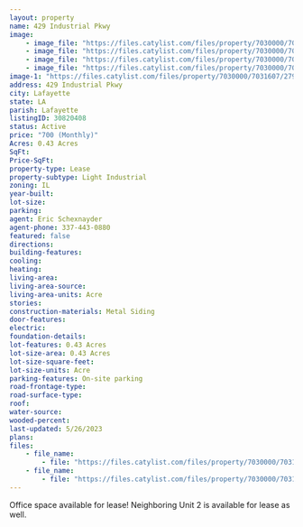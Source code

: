 ```yaml
---
layout: property
name: 429 Industrial Pkwy
image:
    - image_file: "https://files.catylist.com/files/property/7030000/7031607/27923012_1.JPG"
    - image_file: "https://files.catylist.com/files/property/7030000/7031607/27922997_Picture_1___429_Industrial_Pkwy_Unit_1___Eric.jpg"
    - image_file: "https://files.catylist.com/files/property/7030000/7031607/27922998_Picture_2___429_Industrial_Pkwy_Unit_1___Eric.jpg"
    - image_file: "https://files.catylist.com/files/property/7030000/7031607/27922996_Google_Map___429_Industrial_Pkwy___Eric_.png"
image-1: "https://files.catylist.com/files/property/7030000/7031607/27922995_2.JPG"
address: 429 Industrial Pkwy
city: Lafayette
state: LA
parish: Lafayette
listingID: 30820408
status: Active
price: "700 (Monthly)"
Acres: 0.43 Acres
SqFt:
Price-SqFt:
property-type: Lease
property-subtype: Light Industrial
zoning: IL
year-built:
lot-size:
parking:
agent: Eric Schexnayder
agent-phone: 337-443-0880
featured: false
directions:
building-features:
cooling:
heating:
living-area:
living-area-source:
living-area-units: Acre
stories:
construction-materials: Metal Siding
door-features:
electric:
foundation-details:
lot-features: 0.43 Acres
lot-size-area: 0.43 Acres
lot-size-square-feet:
lot-size-units: Acre
parking-features: On-site parking
road-frontage-type:
road-surface-type:
roof:
water-source:
wooded-percent:
last-updated: 5/26/2023
plans:
files:
    - file_name: 
        - file: "https://files.catylist.com/files/property/7030000/7031607/raw_27922930_Flood_Disc___Eric___429_Industrial_Parkway.pdf"
    - file_name: 
        - file: "https://files.catylist.com/files/property/7030000/7031607/raw_27924593_Flyer___429_Industrial_Pkwy_Unit_1___Eric.pdf"
---
```

Office space available for lease! Neighboring Unit 2 is available for lease as well.

